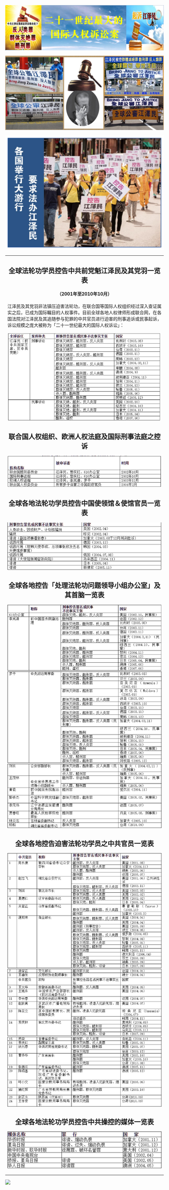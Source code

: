 

<img src="img/2019-04-03_215755-4.jpg">
</p>
<img src="img/92p58PICwi8--1.jpg">
</p>
<img src="img/2016030.jpg">
</p>



<table>
<tr>
<td>
<h2 align="center">全球法轮功学员控告中共前党魁江泽民及其党羽一览表</h2>
<h4 align="center">（2001年至2010年10月）</h4>

江泽民及其党羽非法镇压迫害法轮功，在联合国等国际人权组织经过深入查证属实之后，已成为国际瞩目的人权事件。目前全球各地人权律师形成联合网，在各国法院对江泽民及其追随参与犯罪的中共官员进行迫害的刑事追诉或民事起诉，诉讼规模之庞大被称为「二十一世纪最大的国际人权诉讼」：

<img src="img/2019-04-03_225826.jpg">
</p>
<h2 align="center">联合国人权组织、欧洲人权法庭及国际刑事法庭之控诉</h2>

<img src="img/2019-04-03_230026.jpg">
</p>

<h2 align="center">全球各地法轮功学员控告中国使领馆＆使馆官员一览表</h2>
<img src="img/2019-04-03_230211.jpg">
</p>

<h2 align="center">全球各地控告「处理法轮功问题领导小组办公室」及其首脑一览表</h2>
<img src="img/2019-04-03_230419.jpg">
<img src="img/2019-04-03_230546.jpg">
<img src="img/2019-04-03_230642.jpg">
</p>

<h2 align="center">全球各地控告迫害法轮功学员之中共官员一览表</h2>
<img src="img/2019-04-03_231710.jpg">
<img src="img/2019-04-03_231051.jpg">
<img src="img/2019-04-03_231140.jpg">
</p>

<h2 align="center">全球各地法轮功学员控告中共操控的媒体一览表 </h2>
<img src="img/2019-04-03_231315.jpg">
</p>



</td>
 </tr>
</table>

<img src="img/2019-04-03_161806.jpg">
</p>


